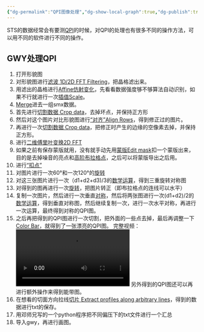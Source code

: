 ```yaml
---
{"dg-permalink":"QPI图像处理","dg-show-local-graph":true,"dg-publish":true,"permalink":"/QPI图像处理/","dgShowLocalGraph":true,"dgPassFrontmatter":true}
---
```


STS的数据经常会有要测[QPI](../Concept/凝聚态相关概念.md#QPI：)的时候，对QPI的处理也有很多不同的操作方法，可以用不同的软件进行不同的操作。
## GWY处理QPI
1. 打开形貌图
2. 对形貌图进行[滤波 1D/2D FFT Filtering](GWY.md#滤波%201D/2D%20FFT%20Filtering)，把晶格滤出来。
3. 用滤出的晶格进行[Affine仿射变化](GWY.md#Affine仿射变化)，先看看数据强度够不够算法自动识别，如果不行就进行一次[插值Scale](GWY.md#插值Scale)。
4. [Merge](GWY.md#Merge)进去一组smx数据。
5. 首先进行[切割数据 Crop data](GWY.md#切割数据%20Crop%20data)，去掉坏点，并保持正方形
6. 然后对这个图片对比形貌图进行[“对齐”Align Rows](GWY.md#“对齐”Align%20Rows)，得到修正过的图片。
7. 再进行一次[切割数据 Crop data](GWY.md#切割数据%20Crop%20data)，把修正时产生的边缘的空像素去掉，并保持正方形。
8. 进行[二维傅里叶变换2D FFT](GWY.md#二维傅里叶变换2D%20FFT)
9. 如果之前有保存蒙版就用，没有就手动先用[蒙版Edit mask](GWY.md#蒙版Edit%20mask)扣一个蒙版出来，目的是去掉噪音的亮点和[高阶布拉格点](../Concept/凝聚态相关概念.md#高阶布拉格点)，之后可以将蒙版导出之后用。
10. 进行[“扣点”](GWY.md#“扣点”Interpolation%20data%20under%20mask%20by%20solution%20of%20Laplace%20equation)
11. 对图片进行一次60°和一次120°的[旋转](GWY.md#对称/旋转)
12. 对这三张图片进行一次（d1+d2+d3)/3的[数学运算](GWY.md#数学运算%20Arithmetic%20operation%20on%20data)，得到三重旋转对称图
13. 对得到的图再进行一次[旋转](GWY.md#对称/旋转)，把图片转正（即布拉格点的连线可以水平）
14. 复制一次图片，然后进行一次垂直[对称](GWY.md#对称/旋转)，然后将两张图进行一次(d1+d2)/2的[数学运算](GWY.md#数学运算%20Arithmetic%20operation%20on%20data)，得到垂直对称图，然后继续复制一次，进行一次水平对称，再进行一次运算，最终得到对称的QPI图。
15. 之后再把得到的QPI图进行一次切割，把外面的一些点去掉，最后再调整一下[Color Bar](GWY.md#”颜色“%20Stretch%20color%20range%20to%20part%20of%20data)，就得到了一张漂亮的QPI图。
完整视频：
![](../素材/VID_20230815_160538.mp4)
另外得到的QPI图还可以再进行额外操作来得到能带图。
1. 在想看的切面方向拉线[切片 Extract profiles along arbitrary lines](GWY.md#切片%20Extract%20profiles%20along%20arbitrary%20lines)，得到的数据进行txt的保存。
2. 用邓师兄写的一个python程序把不同偏压下的txt文件进行一个汇总
3. 导入gwy，再进行画图。
